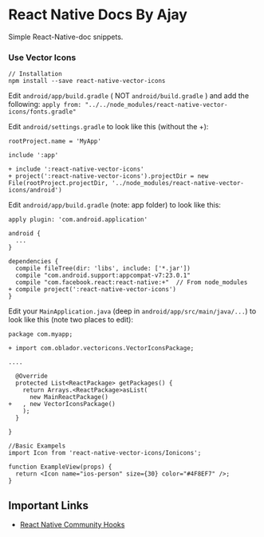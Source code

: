# React Native Docs By Ajay
Simple React-Native-doc snippets.

### Use Vector Icons 

```
// Installation 
npm install --save react-native-vector-icons
```
Edit `android/app/build.gradle` ( NOT `android/build.gradle` ) and add the following:
`apply from: "../../node_modules/react-native-vector-icons/fonts.gradle"`

Edit `android/settings.gradle` to look like this (without the +):
```
rootProject.name = 'MyApp'

include ':app'

+ include ':react-native-vector-icons'
+ project(':react-native-vector-icons').projectDir = new File(rootProject.projectDir, '../node_modules/react-native-vector-icons/android')
```
Edit `android/app/build.gradle` (note: app folder) to look like this:
```
apply plugin: 'com.android.application'

android {
  ...
}

dependencies {
  compile fileTree(dir: 'libs', include: ['*.jar'])
  compile "com.android.support:appcompat-v7:23.0.1"
  compile "com.facebook.react:react-native:+"  // From node_modules
+ compile project(':react-native-vector-icons')
}
```
Edit your `MainApplication.java` (deep in `android/app/src/main/java/...`) to look like this (note two places to edit):
```
package com.myapp;

+ import com.oblador.vectoricons.VectorIconsPackage;

....

  @Override
  protected List<ReactPackage> getPackages() {
    return Arrays.<ReactPackage>asList(
      new MainReactPackage()
+   , new VectorIconsPackage()
    );
  }

}
```
 
```
//Basic Exampels
import Icon from 'react-native-vector-icons/Ionicons';

function ExampleView(props) {
  return <Icon name="ios-person" size={30} color="#4F8EF7" />;
}
```

## Important Links
* [React Native Community Hooks](https://github.com/react-native-community/hooks)

